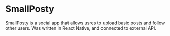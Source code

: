 # SmallPosty

SmallPosty is a social app that allows usres to upload basic posts and follow other users.
Was written in React Native, and connected to external API.
